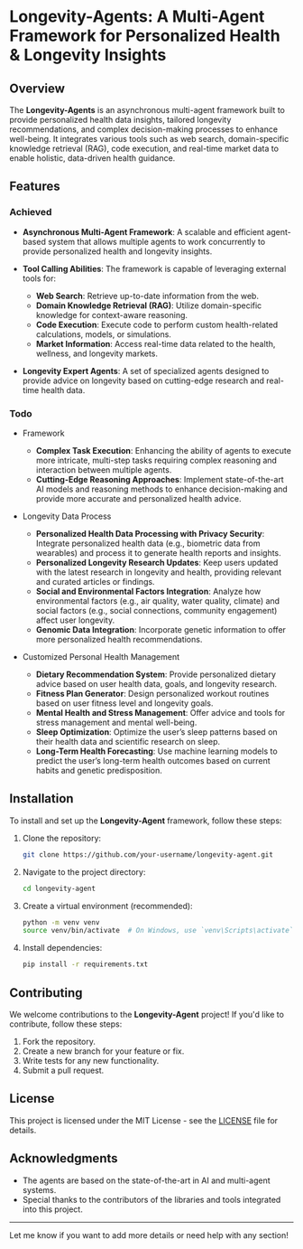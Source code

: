 # Longevity-Agents: A Multi-Agent Framework for Personalized Health & Longevity Insights


## Overview

The **Longevity-Agents** is an asynchronous multi-agent framework built to provide personalized health data insights, tailored longevity recommendations, and complex decision-making processes to enhance well-being. It integrates various tools such as web search, domain-specific knowledge retrieval (RAG), code execution, and real-time market data to enable holistic, data-driven health guidance.


## Features


### Achieved

- **Asynchronous Multi-Agent Framework**: A scalable and efficient agent-based system that allows multiple agents to work concurrently to provide personalized health and longevity insights.
  
- **Tool Calling Abilities**: The framework is capable of leveraging external tools for:
  - **Web Search**: Retrieve up-to-date information from the web.
  - **Domain Knowledge Retrieval (RAG)**: Utilize domain-specific knowledge for context-aware reasoning.
  - **Code Execution**: Execute code to perform custom health-related calculations, models, or simulations.
  - **Market Information**: Access real-time data related to the health, wellness, and longevity markets.

- **Longevity Expert Agents**: A set of specialized agents designed to provide advice on longevity based on cutting-edge research and real-time health data.


### Todo

- Framework
    - **Complex Task Execution**: Enhancing the ability of agents to execute more intricate, multi-step tasks requiring complex reasoning and interaction between multiple agents.
    - **Cutting-Edge Reasoning Approaches**: Implement state-of-the-art AI models and reasoning methods to enhance decision-making and provide more accurate and personalized health advice.

- Longevity Data Process
    - **Personalized Health Data Processing with Privacy Security**: Integrate personalized health data (e.g., biometric data from wearables) and process it to generate health reports and insights. 
    - **Personalized Longevity Research Updates**: Keep users updated with the latest research in longevity and health, providing relevant and curated articles or findings.
    - **Social and Environmental Factors Integration**: Analyze how environmental factors (e.g., air quality, water quality, climate) and social factors (e.g., social connections, community engagement) affect user longevity.
    - **Genomic Data Integration**: Incorporate genetic information to offer more personalized health recommendations.

- Customized Personal Health Management
    - **Dietary Recommendation System**: Provide personalized dietary advice based on user health data, goals, and longevity research.
    - **Fitness Plan Generator**: Design personalized workout routines based on user fitness level and longevity goals.
    - **Mental Health and Stress Management**: Offer advice and tools for stress management and mental well-being.
    - **Sleep Optimization**: Optimize the user’s sleep patterns based on their health data and scientific research on sleep.
    - **Long-Term Health Forecasting**: Use machine learning models to predict the user’s long-term health outcomes based on current habits and genetic predisposition.


## Installation

To install and set up the **Longevity-Agent** framework, follow these steps:

1. Clone the repository:
   ```bash
   git clone https://github.com/your-username/longevity-agent.git
   ```

2. Navigate to the project directory:
   ```bash
   cd longevity-agent
   ```

3. Create a virtual environment (recommended):
   ```bash
   python -m venv venv
   source venv/bin/activate  # On Windows, use `venv\Scripts\activate`
   ```

4. Install dependencies:
   ```bash
   pip install -r requirements.txt
   ```


## Contributing

We welcome contributions to the **Longevity-Agent** project! If you'd like to contribute, follow these steps:

1. Fork the repository.
2. Create a new branch for your feature or fix.
3. Write tests for any new functionality.
4. Submit a pull request.

## License

This project is licensed under the MIT License - see the [LICENSE](LICENSE) file for details.

## Acknowledgments

- The agents are based on the state-of-the-art in AI and multi-agent systems.
- Special thanks to the contributors of the libraries and tools integrated into this project.

---

Let me know if you want to add more details or need help with any section!